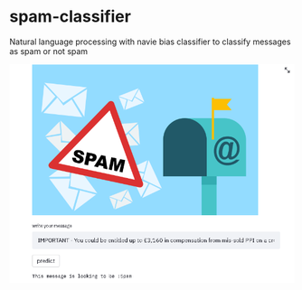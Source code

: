 # spam-classifier
Natural language processing with navie bias classifier to classify messages as spam or not spam

![Alt text](spamoutput.PNG?raw=true "Title")
